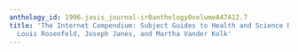 ```yaml
---
anthology_id: 1996.jasis_journal-ir0anthology0volumeA47A12.7
title: 'The Internet Compendium: Subject Guides to Health and Science Resources, by
  Louis Rosenfeld, Joseph Janes, and Martha Vander Kolk'
---
```

